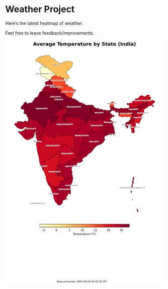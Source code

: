# Weather Project

Here’s the latest heatmap of weather:

Feel free to leave feedback/improvements.

![India Heatmap](docs/assets/india_heatmap.png?v=D9D0D5)
